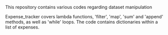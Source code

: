 This repository contains various codes regarding dataset manipulation

Expense_tracker covers lambda functions, 'filter', 'map', 'sum' and 'append' methods, as well as 'while' loops. The code contains dictionaries within a list of expenses.
